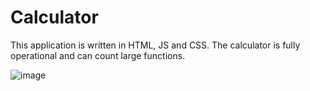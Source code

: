 # Calculator

This application is written in HTML, JS and CSS. 
The calculator is fully operational and can count large functions.

![image](https://user-images.githubusercontent.com/100470279/189716039-b16ba8c7-de28-4cbc-92df-4c90fc21edf2.png)
